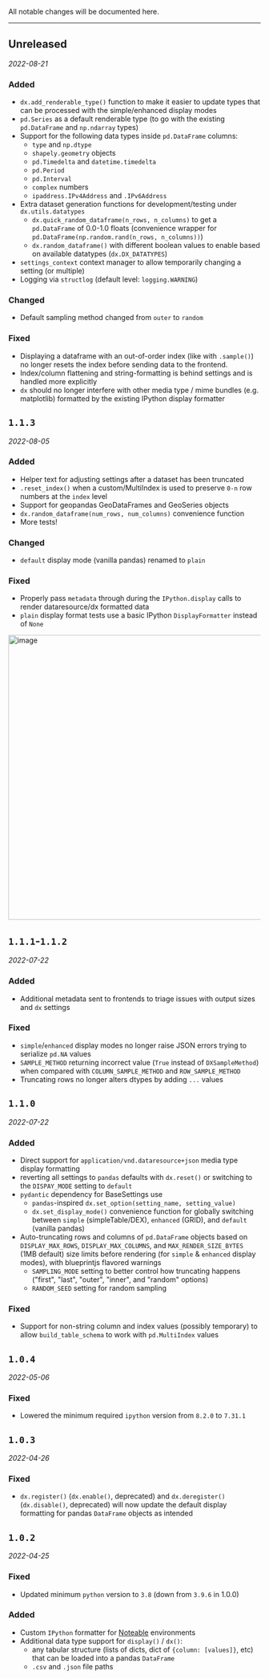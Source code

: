 All notable changes will be documented here.

---
## Unreleased
_2022-08-21_

### Added
- `dx.add_renderable_type()` function to make it easier to update types that can be processed with the simple/enhanced display modes
- `pd.Series` as a default renderable type (to go with the existing `pd.DataFrame` and `np.ndarray` types) 
- Support for the following data types inside `pd.DataFrame` columns:
    - `type` and `np.dtype` 
    - `shapely.geometry` objects
    - `pd.Timedelta` and `datetime.timedelta`
    - `pd.Period`
    - `pd.Interval`
    - `complex` numbers
    - `ipaddress.IPv4Address` and `.IPv6Address`
- Extra dataset generation functions for development/testing under `dx.utils.datatypes`
  - `dx.quick_random_dataframe(n_rows, n_columns)` to get a `pd.DataFrame` of 0.0-1.0 floats (convenience wrapper for `pd.DataFrame(np.random.rand(n_rows, n_columns))`)
  - `dx.random_dataframe()` with different boolean values to enable based on available datatypes (`dx.DX_DATATYPES`)
- `settings_context` context manager to allow temporarily changing a setting (or multiple)
- Logging via `structlog` (default level: `logging.WARNING`)

### Changed
- Default sampling method changed from `outer` to `random`
  
### Fixed
- Displaying a dataframe with an out-of-order index (like with `.sample()`) no longer resets the index before sending data to the frontend.
- Index/column flattening and string-formatting is behind settings and is handled more explicitly
- `dx` should no longer interfere with other media type / mime bundles (e.g. matplotlib) formatted by the existing IPython display formatter
   
## `1.1.3`
_2022-08-05_
### Added
- Helper text for adjusting settings after a dataset has been truncated
- `.reset_index()` when a custom/MultiIndex is used to preserve `0-n` row numbers at the `index` level
- Support for geopandas GeoDataFrames and GeoSeries objects
- `dx.random_dataframe(num_rows, num_columns)` convenience function
- More tests!

### Changed
- `default` display mode (vanilla pandas) renamed to `plain`

### Fixed
- Properly pass `metadata` through during the `IPython.display` calls to render dataresource/dx formatted data
- `plain` display format tests use a basic IPython `DisplayFormatter` instead of `None`

<img width="568" alt="image" src="https://user-images.githubusercontent.com/7707189/182971951-52b440ae-f894-4eb0-8941-3cadd78aef0a.png">


## `1.1.1`-`1.1.2`
_2022-07-22_
### Added
- Additional metadata sent to frontends to triage issues with output sizes and `dx` settings
### Fixed
- `simple`/`enhanced` display modes no longer raise JSON errors trying to serialize `pd.NA` values
- `SAMPLE_METHOD` returning incorrect value (`True` instead of `DXSampleMethod`) when compared with `COLUMN_SAMPLE_METHOD` and `ROW_SAMPLE_METHOD`
- Truncating rows no longer alters dtypes by adding `...` values
  
## `1.1.0`
_2022-07-22_
### **Added**
- Direct support for `application/vnd.dataresource+json` media type display formatting
- reverting all settings to `pandas` defaults with `dx.reset()` or switching to the `DISPAY_MODE` setting to `default`
- `pydantic` dependency for BaseSettings use
    - `pandas`-inspired `dx.set_option(setting_name, setting_value)` 
    - `dx.set_display_mode()` convenience function for globally switching between `simple` (simpleTable/DEX), `enhanced` (GRID), and `default` (vanilla pandas)
- Auto-truncating rows and columns of `pd.DataFrame` objects based on `DISPLAY_MAX_ROWS`, `DISPLAY_MAX_COLUMNS`, and `MAX_RENDER_SIZE_BYTES` (1MB default) size limits before rendering (for `simple` & `enhanced` display modes), with blueprintjs flavored warnings
    - `SAMPLING_MODE` setting to better control how truncating happens ("first", "last", "outer", "inner", and "random" options)
    - `RANDOM_SEED` setting for random sampling

### **Fixed**
- Support for non-string column and index values (possibly temporary) to allow `build_table_schema` to work with `pd.MultiIndex` values

## `1.0.4`
_2022-05-06_
### **Fixed**
* Lowered the minimum required `ipython` version from `8.2.0` to `7.31.1`
  
## `1.0.3`
_2022-04-26_
### **Fixed**
* `dx.register()` (`dx.enable()`, deprecated) and `dx.deregister()` (`dx.disable()`, deprecated) will now update the default display formatting for pandas `DataFrame` objects as intended

## `1.0.2`
_2022-04-25_
### **Fixed**
* Updated minimum `python` version to `3.8` (down from `3.9.6` in 1.0.0)

### **Added**
* Custom `IPython` formatter for [Noteable](https://app.noteable.io/) environments
* Additional data type support for `display()` / `dx()`: 
    * any tabular structure (lists of dicts, dict of `{column: [values]}`, etc) that can be loaded into a pandas `DataFrame`
    * `.csv` and `.json` file paths